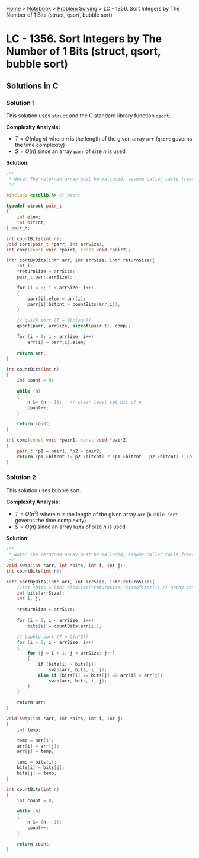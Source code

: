 <a href="../../">Home</a> > <a href="../notebook">Notebook</a> > <a href="./">Problem Solving</a> > LC - 1356. Sort Integers by The Number of 1 Bits (struct, qsort, bubble sort)

# LC - 1356. Sort Integers by The Number of 1 Bits (struct, qsort, bubble sort)



## Solutions in C

### Solution 1

This solution uses `struct` and the C standard library function `qsort`.

**Complexity Analysis:**

* $T = O(n\log n)$ where $n$ is the length of the given array `arr` (`qsort` governs the time complexity)
* $S = O(n)$ since an array `parr` of size $n$ is used

**Solution:**

```cpp
/**
 * Note: The returned array must be malloced, assume caller calls free().
 */

#include <stdlib.h>	// qsort

typedef struct pair_t
{
    int elem;
    int bitcnt;
} pair_t;

int countBits(int n);
void sort(pair_t *parr, int arrSize);
int comp(const void *pair1, const void *pair2);

int* sortByBits(int* arr, int arrSize, int* returnSize){
    int i;
    *returnSize = arrSize;
    pair_t parr[arrSize];

    for (i = 0; i < arrSize; i++)
    {
        parr[i].elem = arr[i];
        parr[i].bitcnt = countBits(arr[i]);
    }

   	// quick sort (T = O(nlogn))
    qsort(parr, arrSize, sizeof(pair_t), comp);

    for (i = 0; i < arrSize; i++)
        arr[i] = parr[i].elem;
    
    return arr;
}

int countBits(int n)
{
    int count = 0;

    while (n)
    {
        n &= (n - 1);	// clear least set bit of n
        count++;
    }

    return count;
}

int comp(const void *pair1, const void *pair2)
{
    pair_t *p1 = pair1, *p2 = pair2;
    return (p1->bitcnt != p2->bitcnt) ? (p1->bitcnt - p2->bitcnt) : (p1->elem - p2->elem);
}
```



### Solution 2

This solution uses bubble sort.

**Complexity Analysis:**

* $T = O(n^2)$ where $n$ is the length of the given array `arr` (`bubble sort` governs the time complexity)
* $S = O(n)$ since an array `bits` of size $n$ is used

**Solution:**

```cpp
/**
 * Note: The returned array must be malloced, assume caller calls free().
 */
void swap(int *arr, int *bits, int i, int j);
int countBits(int n);

int* sortByBits(int* arr, int arrSize, int* returnSize){
    //int *bits = (int *)calloc(*returnSize, sizeof(int)); // array containing the number of bits
    int bits[arrSize];
    int i, j;
    
    *returnSize = arrSize;
    
    for (i = 0; i < arrSize; i++)
        bits[i] = countBits(arr[i]);

    // bubble sort (T = O(n^2))
    for (i = 0; i < arrSize; i++)
    {
        for (j = i + 1; j < arrSize; j++)
        {
            if (bits[i] > bits[j])
                swap(arr, bits, i, j);
            else if (bits[i] == bits[j] && arr[i] > arr[j])
                swap(arr, bits, i, j);
        }
    }

    return arr;
}

void swap(int *arr, int *bits, int i, int j)
{
    int temp;

    temp = arr[i];
    arr[i] = arr[j];
    arr[j] = temp;

    temp = bits[i];
    bits[i] = bits[j];
    bits[j] = temp;
}

int countBits(int n)
{
    int count = 0;

    while (n)
    {
        n &= (n - 1);
        count++;
    }

    return count;
}
```





